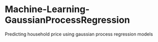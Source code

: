 # Machine-Learning-GaussianProcessRegression
Predicting household price using gaussian process regression models
